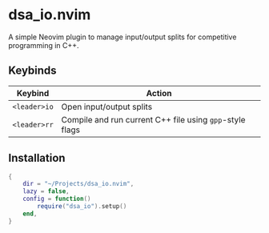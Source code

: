 # dsa_io.nvim

A simple Neovim plugin to manage input/output splits for competitive programming in C++.

## Keybinds

| Keybind     | Action |
|-------------|--------|
| `<leader>io` | Open input/output splits |
| `<leader>rr`  | Compile and run current C++ file using `gpp`-style flags |

## Installation

```lua
{
    dir = "~/Projects/dsa_io.nvim",
    lazy = false,
    config = function()
        require("dsa_io").setup()
    end,
}
